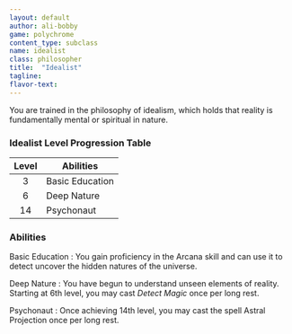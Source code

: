 ```yaml
---
layout: default
author: ali-bobby
game: polychrome
content_type: subclass
name: idealist
class: philosopher
title:  "Idealist"
tagline:
flavor-text:
---
```


You are trained in the philosophy of idealism, which holds that reality is fundamentally mental or spiritual in nature.

### Idealist Level Progression Table

|Level  |	Abilities       |
|:-----:|-----------------|
|3      |	Basic Education |
|6      |	Deep Nature     |
|14     |	Psychonaut      |

### Abilities
Basic Education
: You gain proficiency in the Arcana skill and can use it to detect uncover the hidden natures of the universe.

Deep Nature
: You have begun to understand unseen elements of reality. Starting at 6th level, you may cast *Detect Magic* once per long rest.

Psychonaut
: Once achieving 14th level, you may cast the spell Astral Projection once per long rest.
